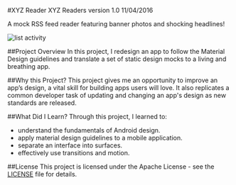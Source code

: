 #XYZ Reader
XYZ Readers version 1.0 11/04/2016

A mock RSS feed reader featuring banner photos and shocking headlines! 

![list activity](http://d.pr/v/GAif)

##Project Overview
In this project, I redesign an app to follow the Material Design guidelines and translate a set of static design mocks to a living and breathing app.

##Why this Project?
This project gives me an opportunity to improve an app’s design, a vital skill for building apps users will love. It also replicates a common developer task of updating and changing an app's design as new standards are released.

##What Did I Learn?
Through this project, I learned to:
 - understand the fundamentals of Android design.
 - apply material design guidelines to a mobile application.
 - separate an interface into surfaces.
 - effectively use transitions and motion.

##License
This project is licensed under the Apache License - see the [LICENSE](https://github.com/ClarisseSan/xyzreader/blob/master/license.txt) file for details.

